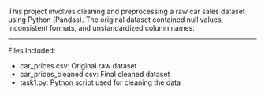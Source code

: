 This project involves cleaning and preprocessing a raw car sales dataset using Python (Pandas). The original dataset contained null values, inconsistent formats, and unstandardized column names.

---

Files Included:
- car_prices.csv: Original raw dataset
- car_prices_cleaned.csv: Final cleaned dataset
- task1.py: Python script used for cleaning the data
